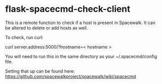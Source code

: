 # flask-spacecmd-check-client
This is a remote function to check if a host is present in Spacewalk. It can be altered to delete or add hosts as well. 

To check, run curl:

curl server.address:5000/?hostname=< hostname >

You will need to run this in the same directory as your ~/.spacecmd/config file. 

Setting that up can be found here: https://github.com/spacewalkproject/spacewalk/wiki/spacecmd
